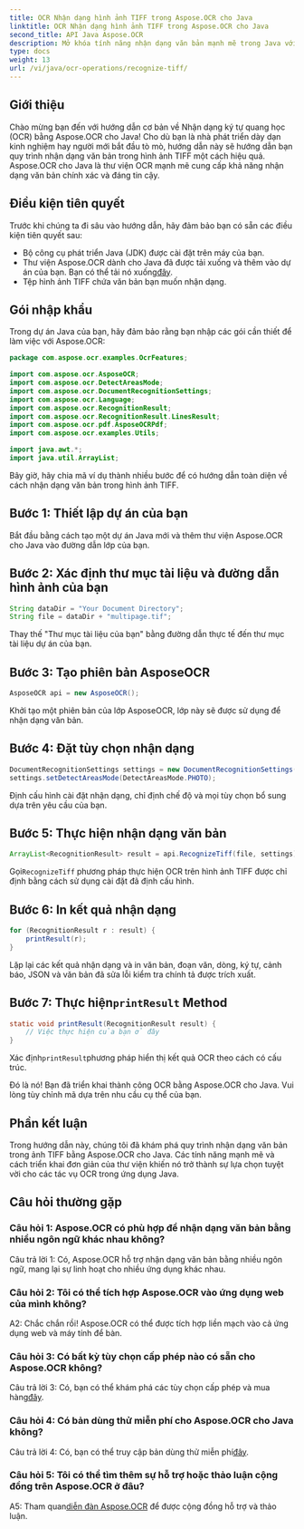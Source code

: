 ```yaml
---
title: OCR Nhận dạng hình ảnh TIFF trong Aspose.OCR cho Java
linktitle: OCR Nhận dạng hình ảnh TIFF trong Aspose.OCR cho Java
second_title: API Java Aspose.OCR
description: Mở khóa tính năng nhận dạng văn bản mạnh mẽ trong Java với Aspose.OCR. Dễ dàng nhận dạng văn bản trong hình ảnh TIFF. Tải xuống ngay để có trải nghiệm OCR liền mạch.
type: docs
weight: 13
url: /vi/java/ocr-operations/recognize-tiff/
---
```

## Giới thiệu

Chào mừng bạn đến với hướng dẫn cơ bản về Nhận dạng ký tự quang học (OCR) bằng Aspose.OCR cho Java! Cho dù bạn là nhà phát triển dày dạn kinh nghiệm hay người mới bắt đầu tò mò, hướng dẫn này sẽ hướng dẫn bạn quy trình nhận dạng văn bản trong hình ảnh TIFF một cách hiệu quả. Aspose.OCR cho Java là thư viện OCR mạnh mẽ cung cấp khả năng nhận dạng văn bản chính xác và đáng tin cậy.

## Điều kiện tiên quyết

Trước khi chúng ta đi sâu vào hướng dẫn, hãy đảm bảo bạn có sẵn các điều kiện tiên quyết sau:

- Bộ công cụ phát triển Java (JDK) được cài đặt trên máy của bạn.
-  Thư viện Aspose.OCR dành cho Java đã được tải xuống và thêm vào dự án của bạn. Bạn có thể tải nó xuống[đây](https://releases.aspose.com/ocr/java/).
- Tệp hình ảnh TIFF chứa văn bản bạn muốn nhận dạng.

## Gói nhập khẩu

Trong dự án Java của bạn, hãy đảm bảo rằng bạn nhập các gói cần thiết để làm việc với Aspose.OCR:

```java
package com.aspose.ocr.examples.OcrFeatures;

import com.aspose.ocr.AsposeOCR;
import com.aspose.ocr.DetectAreasMode;
import com.aspose.ocr.DocumentRecognitionSettings;
import com.aspose.ocr.Language;
import com.aspose.ocr.RecognitionResult;
import com.aspose.ocr.RecognitionResult.LinesResult;
import com.aspose.ocr.pdf.AsposeOCRPdf;
import com.aspose.ocr.examples.Utils;

import java.awt.*;
import java.util.ArrayList;
```

Bây giờ, hãy chia mã ví dụ thành nhiều bước để có hướng dẫn toàn diện về cách nhận dạng văn bản trong hình ảnh TIFF.

## Bước 1: Thiết lập dự án của bạn

Bắt đầu bằng cách tạo một dự án Java mới và thêm thư viện Aspose.OCR cho Java vào đường dẫn lớp của bạn.

## Bước 2: Xác định thư mục tài liệu và đường dẫn hình ảnh của bạn

```java
String dataDir = "Your Document Directory";
String file = dataDir + "multipage.tif";
```

Thay thế "Thư mục tài liệu của bạn" bằng đường dẫn thực tế đến thư mục tài liệu dự án của bạn.

## Bước 3: Tạo phiên bản AsposeOCR

```java
AsposeOCR api = new AsposeOCR();
```

Khởi tạo một phiên bản của lớp AsposeOCR, lớp này sẽ được sử dụng để nhận dạng văn bản.

## Bước 4: Đặt tùy chọn nhận dạng

```java
DocumentRecognitionSettings settings = new DocumentRecognitionSettings(2);
settings.setDetectAreasMode(DetectAreasMode.PHOTO);
```

Định cấu hình cài đặt nhận dạng, chỉ định chế độ và mọi tùy chọn bổ sung dựa trên yêu cầu của bạn.

## Bước 5: Thực hiện nhận dạng văn bản

```java
ArrayList<RecognitionResult> result = api.RecognizeTiff(file, settings);
```

 Gọi`RecognizeTiff` phương pháp thực hiện OCR trên hình ảnh TIFF được chỉ định bằng cách sử dụng cài đặt đã định cấu hình.

## Bước 6: In kết quả nhận dạng

```java
for (RecognitionResult r : result) {
    printResult(r);
}
```

Lặp lại các kết quả nhận dạng và in văn bản, đoạn văn, dòng, ký tự, cảnh báo, JSON và văn bản đã sửa lỗi kiểm tra chính tả được trích xuất.

##  Bước 7: Thực hiện`printResult` Method

```java
static void printResult(RecognitionResult result) {
    // Việc thực hiện của bạn ở đây
}
```

 Xác định`printResult`phương pháp hiển thị kết quả OCR theo cách có cấu trúc.

Đó là nó! Bạn đã triển khai thành công OCR bằng Aspose.OCR cho Java. Vui lòng tùy chỉnh mã dựa trên nhu cầu cụ thể của bạn.

## Phần kết luận

Trong hướng dẫn này, chúng tôi đã khám phá quy trình nhận dạng văn bản trong ảnh TIFF bằng Aspose.OCR cho Java. Các tính năng mạnh mẽ và cách triển khai đơn giản của thư viện khiến nó trở thành sự lựa chọn tuyệt vời cho các tác vụ OCR trong ứng dụng Java.

## Câu hỏi thường gặp

### Câu hỏi 1: Aspose.OCR có phù hợp để nhận dạng văn bản bằng nhiều ngôn ngữ khác nhau không?

Câu trả lời 1: Có, Aspose.OCR hỗ trợ nhận dạng văn bản bằng nhiều ngôn ngữ, mang lại sự linh hoạt cho nhiều ứng dụng khác nhau.

### Câu hỏi 2: Tôi có thể tích hợp Aspose.OCR vào ứng dụng web của mình không?

A2: Chắc chắn rồi! Aspose.OCR có thể được tích hợp liền mạch vào cả ứng dụng web và máy tính để bàn.

### Câu hỏi 3: Có bất kỳ tùy chọn cấp phép nào có sẵn cho Aspose.OCR không?

 Câu trả lời 3: Có, bạn có thể khám phá các tùy chọn cấp phép và mua hàng[đây](https://purchase.aspose.com/buy).

### Câu hỏi 4: Có bản dùng thử miễn phí cho Aspose.OCR cho Java không?

Câu trả lời 4: Có, bạn có thể truy cập bản dùng thử miễn phí[đây](https://releases.aspose.com/).

### Câu hỏi 5: Tôi có thể tìm thêm sự hỗ trợ hoặc thảo luận cộng đồng trên Aspose.OCR ở đâu?

 A5: Tham quan[diễn đàn Aspose.OCR](https://forum.aspose.com/c/ocr/16) để được cộng đồng hỗ trợ và thảo luận.